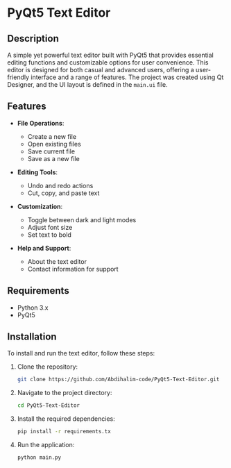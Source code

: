 # PyQt5 Text Editor

## Description
A simple yet powerful text editor built with PyQt5 that provides essential editing functions and customizable options for user convenience. This editor is designed for both casual and advanced users, offering a user-friendly interface and a range of features. The project was created using Qt Designer, and the UI layout is defined in the `main.ui` file.

## Features
- **File Operations**:
  - Create a new file
  - Open existing files
  - Save current file
  - Save as a new file

- **Editing Tools**:
  - Undo and redo actions
  - Cut, copy, and paste text

- **Customization**:
  - Toggle between dark and light modes
  - Adjust font size
  - Set text to bold

- **Help and Support**:
  - About the text editor
  - Contact information for support

## Requirements
- Python 3.x
- PyQt5

## Installation
To install and run the text editor, follow these steps:
1. Clone the repository:
   ```bash
   git clone https://github.com/Abdihalim-code/PyQt5-Text-Editor.git

2. Navigate to the project directory:
   ```bash
   cd PyQt5-Text-Editor
3. Install the required dependencies:
   ```bash
   pip install -r requirements.tx
4. Run the application:
   ```bash
   python main.py